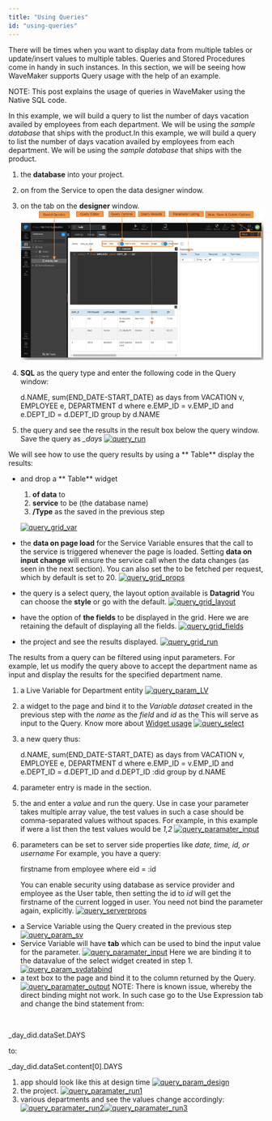 ```yaml
---
title: "Using Queries"
id: "using-queries"
---
```


There will be times when you want to display data from multiple tables or update/insert values to multiple tables. Queries and Stored Procedures come in handy in such instances. In this section, we will be seeing how WaveMaker supports Query usage with the help of an example.

NOTE: This post explains the usage of queries in WaveMaker using the Native SQL code.

In this example, we will build a query to list the number of days vacation availed by employees from each department. We will be using the _sample database_ that ships with the product.In this example, we will build a query to list the number of days vacation availed by employees from each department. We will be using the _sample database_ that ships with the product.

1. the **database** into your project.
2. on from the Service to open the data designer window.
3. on the tab on the **designer** window. [![query_tab](../assets/query_tab.png)](../assets/query_tab.png)
4. **SQL** as the query type and enter the following code in the Query window:
    
     d.NAME, sum(END\_DATE-START\_DATE) as days 
    from VACATION v, EMPLOYEE e, DEPARTMENT d 
    where e.EMP\_ID = v.EMP\_ID and e.DEPT\_ID = d.DEPT\_ID 
    group by d.NAME
    
5. the query and see the results in the result box below the query window. Save the query as _\_days_ [![query_run](../assets/query_run.png)](../assets/query_run.png)

We will see how to use the query results by using a ** Table** display the results:

- and drop a ** Table** widget
    
    1. **of data** to
    2. **service** to be (the database name)
    3. **/Type** as the saved in the previous step
    
    [![query_grid_var](../assets/query_grid_var.png)](../assets/query_grid_var.png)
- the **data on page load** for the Service Variable ensures that the call to the service is triggered whenever the page is loaded. Setting **data on input change** will ensure the service call when the data changes (as seen in the next section). You can also set the to be fetched per request, which by default is set to 20. [![query_grid_props](../assets/query_grid_props.png)](../assets/query_grid_props.png)
- the query is a select query, the layout option available is **Datagrid** You can choose the **style** or go with the default. [![query_grid_layout](../assets/query_grid_layout.png)](../assets/query_grid_layout.png)
- have the option of **the fields** to be displayed in the grid. Here we are retaining the default of displaying all the fields. [![query_grid_fields](../assets/query_grid_fields.png)](../assets/query_grid_fields.png)
- the project and see the results displayed. [![query_grid_run](../assets/query_grid_run.png)](../assets/query_grid_run.png)

The results from a query can be filtered using input parameters. For example, let us modify the query above to accept the department name as input and display the results for the specified department name.

1. a Live Variable for Department entity [![query_param_LV](../assets/query_param_LV.png)](../assets/query_param_LV.png)
2. a widget to the page and bind it to the _Variable dataset_ created in the previous step with the _name_ as the _field_ and _id_ as the This will serve as input to the Query. Know more about [Widget usage](/learn/selection-widgets/) [![query_select](../assets/query_select.png)](../assets/query_select.png)
3. a new query thus:
    
     d.NAME, sum(END\_DATE-START\_DATE) as days 
    from VACATION v, EMPLOYEE e, DEPARTMENT d 
    where e.EMP\_ID = v.EMP\_ID and e.DEPT\_ID = d.DEPT\_ID and d.DEPT\_ID :did
    group by d.NAME
    
4. parameter entry is made in the section.
5. the and enter a _value_ and run the query. Use in case your parameter takes multiple array value, the test values in such a case should be comma-separated values without spaces. For example, in this example if were a list then the test values would be _1,2_ [![query_paramater_input](../assets/query_paramater_input.png)](../assets/query_paramater_input.png)
6. parameters can be set to server side properties like _date, time, id, or username_ For example, you have a query:
    
     firstname 
    from employee where eid = :id
    
    You can enable security using database as service provider and employee as the User table, then setting the id to _id_ will get the firstname of the current logged in user. You need not bind the parameter again, explicitly. [![query_serverprops](../assets/query_serverprops.png)](../assets/query_serverprops.png)

- a Service Variable using the Query created in the previous step [![query_param_sv](../assets/query_param_sv.png)](../assets/query_param_sv.png)
- Service Variable will have **tab** which can be used to bind the input value for the parameter. [![query_paramater_input](../assets/query_paramater_input.png)](../assets/query_paramater_input.png) Here we are binding it to the datavalue of the select widget created in step 1. [![query_param_svdatabind](../assets/query_param_svdatabind.png)](../assets/query_param_svdatabind.png)
- a text box to the page and bind it to the column returned by the Query. [![query_paramater_output](../assets/query_paramater_output.png)](../assets/query_paramater_output.png) NOTE: There is known issue, whereby the direct binding might not work. In such case go to the Use Expression tab and change the bind statement from:

 

\_day\_did.dataSet.DAYS

to:

\_day\_did.dataSet.content\[0\].DAYS

1. app should look like this at design time [![query_param_design](../assets/query_param_design.png)](../assets/query_param_design.png)
2. the project. [![query_paramater_run1](../assets/query_paramater_run1.png)](../assets/query_paramater_run1.png)
3. various departments and see the values change accordingly: [![query_paramater_run2](../assets/query_paramater_run2.png)](../assets/query_paramater_run2.png)[![query_paramater_run3](../assets/query_paramater_run3.png)](../assets/query_paramater_run3.png)
